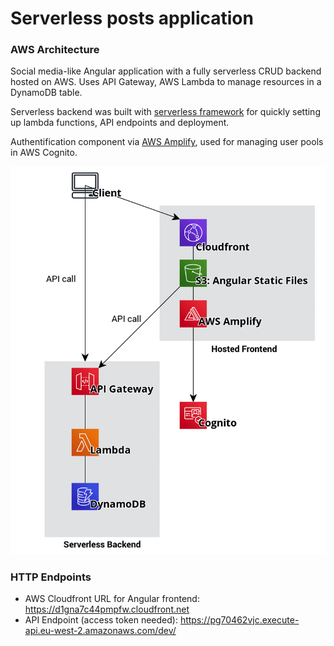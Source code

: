 # Serverless posts application

### AWS Architecture
Social media-like Angular application with a fully serverless CRUD backend hosted on AWS. Uses API Gateway, AWS Lambda to manage resources in a DynamoDB table.

Serverless backend was built with [serverless framework](https://github.com/serverless/serverless) for quickly setting up lambda functions, API endpoints and deployment.

Authentification component via [AWS Amplify](https://github.com/aws-amplify/amplify-js), used for managing user pools in AWS Cognito.

<img src="img/architecture.png" alt="drawing" width="600" style="display: inline-block"/>


### HTTP Endpoints

* AWS Cloudfront URL for Angular frontend: https://d1gna7c44pmpfw.cloudfront.net
* API Endpoint (access token needed): https://pg70462vjc.execute-api.eu-west-2.amazonaws.com/dev/
